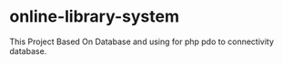 # online-library-system
This Project Based On Database and using for php pdo to connectivity database.
